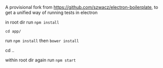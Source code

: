 A provisional fork from https://github.com/szwacz/electron-boilerplate, to get a unified way of running tests in electron

in root dir run `npm install`

`cd app/`

run `npm install` then `bower install`

cd ..

within root dir again run `npm start`
